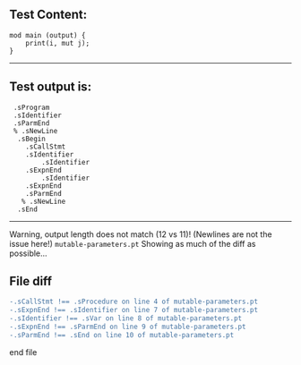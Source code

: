 
Test Content: 
-------------------------
```
mod main (output) {
    print(i, mut j);
}
```
------------------------
Test output is: 
-------------------------
```
 .sProgram
 .sIdentifier
 .sParmEnd
 % .sNewLine
  .sBegin
    .sCallStmt
    .sIdentifier
        .sIdentifier
    .sExpnEnd
        .sIdentifier
    .sExpnEnd
    .sParmEnd
   % .sNewLine
  .sEnd

```
------------------------
Warning, output length does not match (12 vs 11)!  (Newlines are not the issue here!) `mutable-parameters.pt`
Showing as much of the diff as possible...

File diff
-------------------------
```diff
-.sCallStmt !== .sProcedure on line 4 of mutable-parameters.pt
-.sExpnEnd !== .sIdentifier on line 7 of mutable-parameters.pt
-.sIdentifier !== .sVar on line 8 of mutable-parameters.pt
-.sExpnEnd !== .sParmEnd on line 9 of mutable-parameters.pt
-.sParmEnd !== .sEnd on line 10 of mutable-parameters.pt

```
end file
